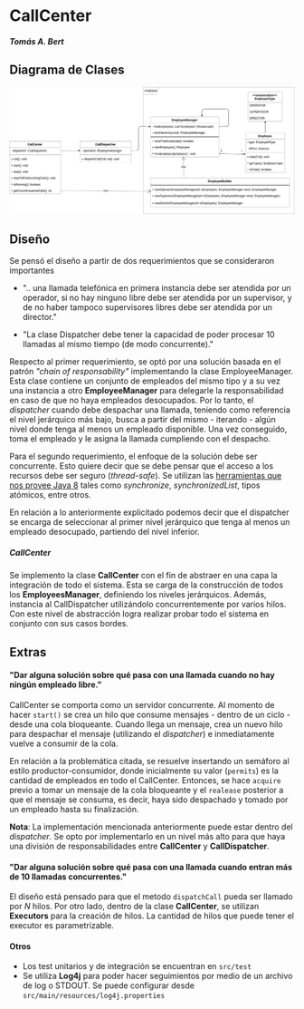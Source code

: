 # CallCenter 
##### Tomás A. Bert
 
## Diagrama de Clases 
![Diagrama de clases](img/CallCenter.png) 
 
## Diseño 
 
Se pensó el diseño a partir de dos requerimientos que se consideraron importantes
- ".. una llamada telefónica en primera instancia debe ser atendida por un operador, si no hay ninguno libre debe ser atendida por un supervisor, y de no haber tampoco supervisores libres debe ser atendida por un director." 
 
- "La clase Dispatcher debe tener la capacidad de poder procesar 10 llamadas al mismo tiempo (de modo concurrente)." 
 
Respecto al primer requerimiento, se optó por una solución basada en el patrón *"chain of responsability"* implementando la clase EmployeeManager. Esta clase contiene un conjunto de empleados del mismo tipo y a su vez una instancia a otro **EmployeeManager** para delegarle la responsabilidad en caso de que no haya empleados desocupados. Por lo tanto, el *dispatcher* cuando debe despachar una llamada, teniendo como referencia el nivel jerárquico más bajo, busca a partir del mismo - iterando - algún nivel donde tenga al menos un empleado disponible. Una vez conseguido, toma el empleado y le asigna la llamada cumpliendo con el despacho. 
 
Para el segundo requerimiento, el enfoque de la solución debe ser concurrente. Esto quiere decir que se debe pensar que el acceso a los recursos debe ser seguro (*thread-safe*). Se utilizan las [herramientas que nos provee Java 8](https://docs.oracle.com/javase/8/docs/technotes/guides/concurrency/index.html) tales como *synchronize*, *synchronizedList*, tipos atómicos, entre otros. 
 
En relación a lo anteriormente explicitado podemos decir que el dispatcher se encarga de seleccionar al primer nivel jerárquico que tenga al menos un empleado desocupado, partiendo del nivel inferior.


##### CallCenter 
Se implemento la clase **CallCenter** con el fin de abstraer en una capa la integración de todo el sistema. Esta se carga de la construcción de todos los **EmployeesManager**, definiendo los niveles jerárquicos. Además, instancia al CallDispatcher utilizándolo concurrentemente por varios hilos. Con este nivel de abstracción logra realizar probar todo el sistema en conjunto con sus casos bordes. 
 
## Extras 
#### "Dar alguna solución sobre qué pasa con una llamada cuando no hay ningún empleado libre." 
CallCenter se comporta como un servidor concurrente. Al momento de hacer `start()` se crea un hilo que consume mensajes - dentro de un ciclo - desde una cola bloqueante. Cuando llega un mensaje, crea un nuevo hilo para despachar el mensaje (utilizando el *dispatcher*) e inmediatamente vuelve a consumir de la cola. 
  
En relación a la problemática citada, se resuelve insertando un semáforo al estilo productor-consumidor, donde inicialmente su valor (`permits`) es la cantidad de empleados en todo el CallCenter. Entonces, se hace `acquire` previo a tomar un mensaje de la cola bloqueante y el `realease` posterior a que el mensaje se consuma, es decir, haya sido despachado y tomado por un empleado hasta su finalización.

**Nota**: La implementación mencionada anteriormente puede estar dentro del *dispatcher*. Se opto por implementarlo en un nivel más alto para que haya una división de responsabilidades entre **CallCenter** y **CallDispatcher**.


#### "Dar alguna solución sobre qué pasa con una llamada cuando entran más de 10 llamadas concurrentes." 
El diseño está pensado para que el metodo `dispatchCall` pueda ser llamado por *N* hilos. Por otro lado, dentro de la clase **CallCenter**, se utilizan **Executors** para la creación de hilos. La cantidad de hilos que puede tener el executor es parametrizable.


#### Otros 
 
- Los test unitarios y de integración se encuentran en `src/test` 
- Se utiliza **Log4j** para poder hacer seguimientos por medio de un archivo de log o STDOUT. 
Se puede configurar desde `src/main/resources/log4j.properties`
